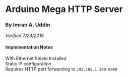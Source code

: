  # Arduino Mega HTTP Server<br>
 ### By Imran A. Uddin<br>
 <i> Verified 7/24/2016</i>
  
#### Implementation Notes<br>
  With Ethernet Shield Installed<br>
  Static IP configuration<br>
  Requires HTTP port forwarding to <code>192.168.1.200:8080</code><br>
